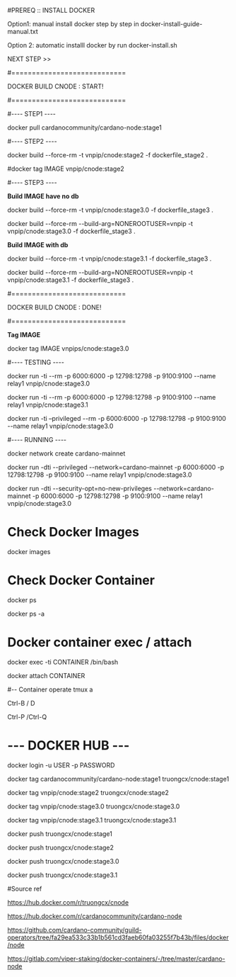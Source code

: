 #PREREQ :: INSTALL DOCKER

Option1: manual install docker step by step in docker-install-guide-manual.txt

Option 2: automatic installl docker by run docker-install.sh

NEXT STEP >>

#============================

DOCKER BUILD CNODE : START!

#============================

#---- STEP1 ----

docker pull cardanocommunity/cardano-node:stage1

#---- STEP2 ----

docker build --force-rm -t vnpip/cnode:stage2 -f dockerfile_stage2 .

#docker tag IMAGE vnpip/cnode:stage2

#---- STEP3 ----

**Build IMAGE have no db**

docker build --force-rm -t vnpip/cnode:stage3.0 -f dockerfile_stage3 .

docker build --force-rm --build-arg=NONEROOTUSER=vnpip -t vnpip/cnode:stage3.0 -f dockerfile_stage3 .

**Build IMAGE with db**

docker build --force-rm -t vnpip/cnode:stage3.1 -f dockerfile_stage3 .

docker build --force-rm --build-arg=NONEROOTUSER=vnpip -t vnpip/cnode:stage3.1 -f dockerfile_stage3 .

#============================

DOCKER BUILD CNODE : DONE! 

#============================

**Tag IMAGE**

docker tag IMAGE vnpips/cnode:stage3.0

#---- TESTING ----

docker run -ti --rm -p 6000:6000 -p 12798:12798 -p 9100:9100 --name relay1 vnpip/cnode:stage3.0

docker run -ti --rm -p 6000:6000 -p 12798:12798 -p 9100:9100 --name relay1 vnpip/cnode:stage3.1

docker run -ti –privileged --rm -p 6000:6000 -p 12798:12798 -p 9100:9100 --name relay1 vnpip/cnode:stage3.0

#---- RUNNING ----

docker network create cardano-mainnet

docker run -dti --privileged --network=cardano-mainnet -p 6000:6000 -p 12798:12798 -p 9100:9100 --name relay1 vnpip/cnode:stage3.0

docker run -dti --security-opt=no-new-privileges --network=cardano-mainnet -p 6000:6000 -p 12798:12798 -p 9100:9100 --name relay1 vnpip/cnode:stage3.0

# Check Docker Images

docker images

# Check Docker Container

docker ps

docker ps -a

# Docker container exec / attach

docker exec -ti CONTAINER /bin/bash

docker attach CONTAINER

#-- Container operate
tmux a

Ctrl-B / D

Ctrl-P /Ctrl-Q

# --- DOCKER HUB ---

docker login -u USER -p PASSWORD

docker tag cardanocommunity/cardano-node:stage1 truongcx/cnode:stage1

docker tag vnpip/cnode:stage2 truongcx/cnode:stage2

docker tag vnpip/cnode:stage3.0 truongcx/cnode:stage3.0

docker tag vnpip/cnode:stage3.1 truongcx/cnode:stage3.1


docker push truongcx/cnode:stage1

docker push truongcx/cnode:stage2

docker push truongcx/cnode:stage3.0

docker push truongcx/cnode:stage3.1

#Source ref 

https://hub.docker.com/r/truongcx/cnode

https://hub.docker.com/r/cardanocommunity/cardano-node

https://github.com/cardano-community/guild-operators/tree/fa29ea533c33b1b561cd3faeb60fa03255f7b43b/files/docker/node

https://gitlab.com/viper-staking/docker-containers/-/tree/master/cardano-node
